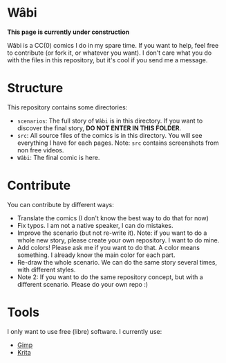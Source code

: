 # Wâbi

**This page is currently under construction**

Wâbi is a CC(0) comics I do in my spare time. If you want to help, feel free to contribute (or fork it, or whatever you want).
I don't care what you do with the files in this repository, but it's cool if you send me a message.

# Structure

This repository contains some directories:

+ `scenarios`: The full story of `Wâbi` is in this directory. If you want to discover the final story, **DO NOT ENTER IN THIS FOLDER**.
+ `src`: All source files of the comics is in this directory. You will see everything I have for each pages. Note: `src` contains screenshots from non free videos.
+ `Wâbi`: The final comic is here.

# Contribute

You can contribute by different ways:
+ Translate the comics (I don't know the best way to do that for now)
+ Fix typos. I am not a native speaker, I can do mistakes.
+ Improve the scenario (but not re-write it). Note: if you want to do a whole new story, please create your own repository. I want to do mine.
+ Add colors! Please ask me if you want to do that. A color means something. I already know the main color for each part.
+ Re-draw the whole scenario. We can do the same story several times, with different styles.
+ Note 2: If you want to do the same repository concept, but with a different scenario. Please do your own repo :)

# Tools

I only want to use free (libre) software. I currently use:
+ [Gimp](https://www.gimp.org/)
+ [Krita](https://krita.org/)
